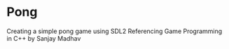 # Pong
Creating a simple pong game using SDL2 
Referencing Game Programming in C++ by Sanjay Madhav
